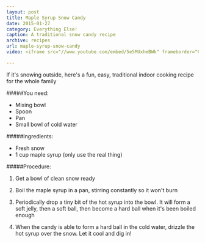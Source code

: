 ```yaml
---
layout: post
title: Maple Syrup Snow Candy
date: 2015-01-27
category: Everything Else!
caption: A traditional snow candy recipe
archive: recipes
url: maple-syrup-snow-candy
video: <iframe src="//www.youtube.com/embed/5e5MUxhmBWk" frameborder="0" allowfullscreen></iframe>

---
```


If it's snowing outside, here's a fun, easy, traditional indoor cooking recipe for the whole family

#####You need:

* Mixing bowl
* Spoon
* Pan
* Small bowl of cold water

#####Ingredients:

* Fresh snow
* 1 cup maple syrup (only use the real thing)

#####Procedure:

1. Get a bowl of clean snow ready

2. Boil the maple syrup in a pan, stirring constantly so it won't burn

3. Periodically drop a tiny bit of the hot syrup into the bowl. It will form a soft jelly, then a soft ball, then become a hard ball when it's been boiled enough

4. When the candy is able to form a hard ball in the cold water, drizzle the hot syrup over the snow. Let it cool and dig in!